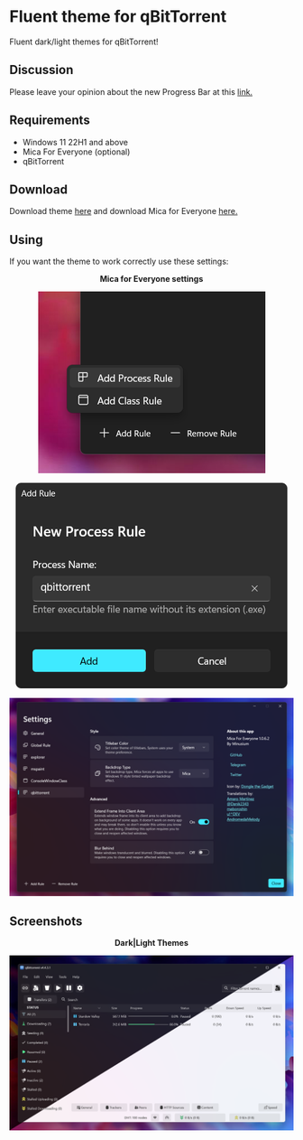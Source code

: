 # Fluent theme for qBitTorrent
Fluent dark/light themes for qBitTorrent!  

## Discussion
Please leave your opinion about the new Progress Bar at this [link.](https://github.com/witalihirsch/qBitTorrent-fluent-theme/discussions/15/)

## Requirements
- Windows 11 22H1 and above
- Mica For Everyone (optional)
- qBitTorrent

## Download
Download theme [here](https://github.com/witalihirsch/qBitTorrent-fluent-theme/releases/) and download Mica for Everyone [here.](https://github.com/MicaForEveryone/MicaForEveryone/releases/) 

## Using
If you want the theme to work correctly use these settings:

<p align="center"><b>Mica for Everyone settings</b></p>

<p align="center">
  <img alt="Screenshot 1" src="screenshots/mica1.png">
</p>
<p align="center">
  <img alt="Screenshot 2" src="screenshots/mica2.png">
</p>
<p align="center">
  <img alt="Screenshot 3" src="screenshots/mica3.png">
</p>

## Screenshots
<p align="center"><b>Dark|Light Themes</b></p>

![Screenshot 4](screenshots/qbittorrent.png)

